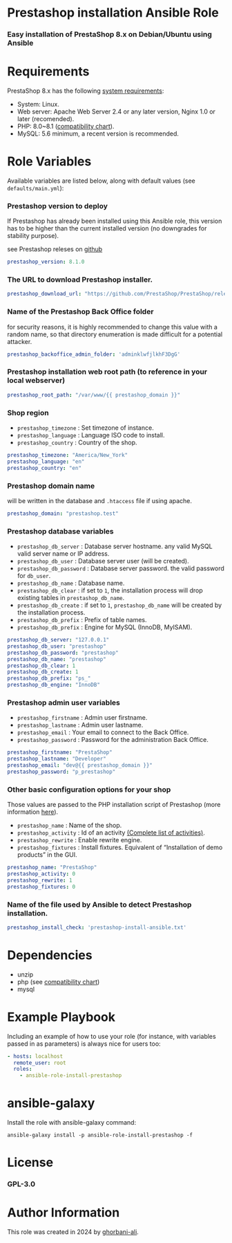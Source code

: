 Prestashop installation Ansible Role
=========

### Easy installation of PrestaShop 8.x on Debian/Ubuntu using Ansible

# Requirements

PrestaShop 8.x has the following [system requirements](https://devdocs.prestashop-project.org/8/basics/installation/system-requirements/):
* System: Linux.
* Web server: Apache Web Server 2.4 or any later version, Nginx 1.0 or later (recomended).
* PHP: 8.0~8.1 ([compatibility chart](https://devdocs.prestashop-project.org/8/basics/installation/system-requirements/#php-compatibility-chart)).
* MySQL: 5.6 minimum, a recent version is recommended.

# Role Variables

Available variables are listed below, along with default values (see `defaults/main.yml`):

### Prestashop version to deploy
If Prestashop has already been installed using this Ansible role, this version has to be higher than the current installed version (no downgrades for stability purpose).

see Prestashop releses on [github](https://github.com/PrestaShop/PrestaShop/releases)

```yml
prestashop_version: 8.1.0
```


### The URL to download Prestashop installer.

```yml
prestashop_download_url: "https://github.com/PrestaShop/PrestaShop/releases/download/{{ prestashop_version }}/prestashop_{{ prestashop_version }}.zip"
```

### Name of the Prestashop Back Office folder
for security reasons, it is highly recommended to change this value with a random name, so that directory enumeration is made difficult for a potential attacker.

```yml
prestashop_backoffice_admin_folder: 'adminklwfjlkhF3DgG'
```

### Prestashop installation web root path (to reference in your local webserver)

```yml
prestashop_root_path: "/var/www/{{ prestashop_domain }}"
```

### Shop region
* `prestashop_timezone` : Set timezone of instance.
* `prestashop_language` : Language ISO code to install.
* `prestashop_country` : Country of the shop.
```yml
prestashop_timezone: "America/New_York"
prestashop_language: "en"
prestashop_country: "en"
```

### Prestashop domain name
will be written in the database and `.htaccess` file if using apache.

```yml
prestashop_domain: "prestashop.test"
```
### Prestashop database variables
* `prestashop_db_server` : Database server hostname. any valid MySQL valid server name or IP address.
* `prestashop_db_user` : Database server user (will be created).
* `prestashop_db_password` : Database server password. the valid password for `db_user`.
* `prestashop_db_name` : Database name.
* `prestashop_db_clear` : if set to `1`, the installation process will drop existing tables in `prestashop_db_name`.
* `prestashop_db_create` : if set to `1`, `prestashop_db_name` will be created by the installation process.
* `prestashop_db_prefix` : Prefix of table names.
* `prestashop_db_prefix` : Engine for MySQL (InnoDB, MyISAM).

```yml
prestashop_db_server: "127.0.0.1"
prestashop_db_user: "prestashop"
prestashop_db_password: "prestashop"
prestashop_db_name: "prestashop"
prestashop_db_clear: 1
prestashop_db_create: 1
prestashop_db_prefix: "ps_"
prestashop_db_engine: "InnoDB"
```

### Prestashop admin user variables

* `prestashop_firstname` : Admin user firstname.
* `prestashop_lastname` : Admin user lastname.
* `prestashop_email` : Your email to connect to the Back Office.
* `prestashop_password` : Password for the administration Back Office.
```yml
prestashop_firstname: "PrestaShop"
prestashop_lastname: "Developer"
prestashop_email: "dev@{{ prestashop_domain }}"
prestashop_password: "p_prestashop"
```

### Other basic configuration options for your shop
Those values are passed to the PHP installation script of Prestashop (more information [here](https://devdocs.prestashop-project.org/8/basics/installation/advanced/install-from-cli/)).

* `prestashop_name` : Name of the shop.
* `prestashop_activity` : Id of an activity [(Complete list of activities)](https://github.com/PrestaShop/PrestaShop/blob/8.0.x/src/PrestaShopBundle/Form/Admin/Configure/ShopParameters/General/PreferencesType.php#L211-L230).
* `prestashop_rewrite` : Enable rewrite engine.
* `prestashop_fixtures` : Install fixtures. Equivalent of “Installation of demo products” in the GUI.

```yml
prestashop_name: "PrestaShop"
prestashop_activity: 0
prestashop_rewrite: 1
prestashop_fixtures: 0
```

### Name of the file used by Ansible to detect Prestashop installation.

```yml
prestashop_install_check: 'prestashop-install-ansible.txt'
```

# Dependencies

* unzip
* php (see [compatibility chart](https://devdocs.prestashop-project.org/8/basics/installation/system-requirements/#php-compatibility-chart))
* mysql

# Example Playbook

Including an example of how to use your role (for instance, with variables passed in as parameters) is always nice for users too:
```yml
- hosts: localhost
  remote_user: root
  roles:
    - ansible-role-install-prestashop
```
# ansible-galaxy
Install the role with ansible-galaxy command:

```
ansible-galaxy install -p ansible-role-install-prestashop -f
```
# License

### GPL-3.0

# Author Information

This role was created in 2024 by [ghorbani-ali](https://github.com/ghorbani-ali).
